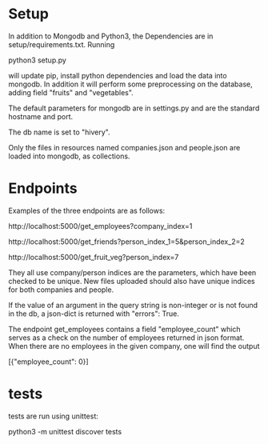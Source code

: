# Setup

In addition to Mongodb and Python3, the Dependencies are in setup/requirements.txt.
Running

python3 setup.py

will update pip, install python dependencies and load the data into mongodb.
In addition it will perform some preprocessing on the database, adding field "fruits" and "vegetables".

The default parameters for mongodb are in settings.py and are the standard hostname and port.

The db name is set to "hivery".

Only the files in resources named companies.json and people.json are loaded into mongodb, as collections.

# Endpoints

Examples of the three endpoints are as follows:

http://localhost:5000/get_employees?company_index=1

http://localhost:5000/get_friends?person_index_1=5&person_index_2=2

http://localhost:5000/get_fruit_veg?person_index=7

They all use company/person indices are the parameters, which have been checked to be unique. New files
uploaded should also have unique indices for both companies and people.

If the value of an argument in the query string is non-integer or is not found in the db,
a json-dict is returned with "errors": True.  

The endpoint get_employees contains a field "employee_count" which serves as a check on the number of employees
returned in json format. When there are no employees in the given company, one will find the output

[{"employee_count": 0}]

# tests

tests are run using unittest:

python3 -m unittest discover tests


